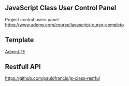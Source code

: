 ## JavaScript Class User Control Panel
Project control users panel  
https://www.udemy.com/course/javascript-curso-completo  

## Template  
[AdminLTE](https://adminlte.io/)  

## Restfull API  
https://github.com/paulofrancis/js-class-restful
